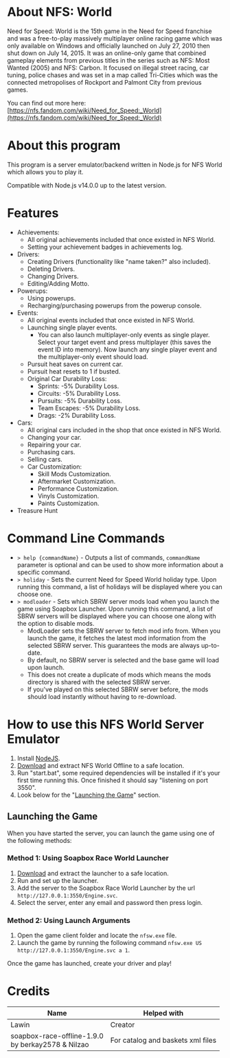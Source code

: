 # About NFS: World
Need for Speed: World is the 15th game in the Need for Speed franchise and was a free-to-play massively multiplayer online racing game which was only available on Windows and officially launched on July 27, 2010 then shut down on July 14, 2015. It was an online-only game that combined gameplay elements from previous titles in the series such as NFS: Most Wanted (2005) and NFS: Carbon. It focused on illegal street racing, car tuning, police chases and was set in a map called Tri-Cities which was the connected metropolises of Rockport and Palmont City from previous games.

You can find out more here: [https://nfs.fandom.com/wiki/Need_for_Speed:_World](https://nfs.fandom.com/wiki/Need_for_Speed:_World)
# About this program
This program is a server emulator/backend written in Node.js for NFS World which allows you to play it.

Compatible with Node.js v14.0.0 up to the latest version.
# Features
* Achievements:
    + All original achievements included that once existed in NFS World.
    + Setting your achievement badges in achievements log.
* Drivers:
    + Creating Drivers (functionality like "name taken?" also included).
    + Deleting Drivers.
    + Changing Drivers.
    + Editing/Adding Motto.
* Powerups:
    + Using powerups.
    + Recharging/purchasing powerups from the powerup console.
* Events:
    + All original events included that once existed in NFS World.
    + Launching single player events.
        - You can also launch multiplayer-only events as single player. Select your target event and press multiplayer (this saves the event ID into memory). Now launch any single player event and the multiplayer-only event should load.
    + Pursuit heat saves on current car.
    + Pursuit heat resets to 1 if busted.
    + Original Car Durability Loss:
        - Sprints: -5% Durability Loss.
        - Circuits: -5% Durability Loss.
        - Pursuits: -5% Durability Loss.
        - Team Escapes: -5% Durability Loss.
        - Drags: -2% Durability Loss.
* Cars:
    + All original cars included in the shop that once existed in NFS World.
    + Changing your car.
    + Repairing your car.
    + Purchasing cars.
    + Selling cars.
    + Car Customization:
        - Skill Mods Customization.
        - Aftermarket Customization.
        - Performance Customization.
        - Vinyls Customization.
        - Paints Customization.
* Treasure Hunt
# Command Line Commands
- `> help {commandName}` - Outputs a list of commands, `commandName` parameter is optional and can be used to show more information about a specific command.
- `> holiday` - Sets the current Need for Speed World holiday type. Upon running this command, a list of holidays will be displayed where you can choose one.
- `> modloader` - Sets which SBRW server mods load when you launch the game using Soapbox Launcher. Upon running this command, a list of SBRW servers will be displayed where you can choose one along with the option to disable mods.
    + ModLoader sets the SBRW server to fetch mod info from. When you launch the game, it fetches the latest mod information from the selected SBRW server. This guarantees the mods are always up-to-date.
    + By default, no SBRW server is selected and the base game will load upon launch.
    + This does not create a duplicate of mods which means the mods directory is shared with the selected SBRW server.
    + If you've played on this selected SBRW server before, the mods should load instantly without having to re-download.
# How to use this NFS World Server Emulator
1) Install [NodeJS](https://nodejs.org/en/).
2) [Download](https://github.com/Lawin0129/NFS-World-Offline/archive/refs/heads/main.zip) and extract NFS World Offline to a safe location.
3) Run "start.bat", some required dependencies will be installed if it's your first time running this. Once finished it should say "listening on port 3550".
4) Look below for the "[Launching the Game](https://github.com/Lawin0129/NFS-World-Offline?tab=readme-ov-file#launching-the-game)" section.
## Launching the Game
When you have started the server, you can launch the game using one of the following methods:

### Method 1: Using Soapbox Race World Launcher
1) [Download](https://github.com/SoapboxRaceWorld/GameLauncher_NFSW/releases/latest) and extract the launcher to a safe location.
2) Run and set up the launcher.
3) Add the server to the Soapbox Race World Launcher by the url `http://127.0.0.1:3550/Engine.svc`.
4) Select the server, enter any email and password then press login.

### Method 2: Using Launch Arguments
1) Open the game client folder and locate the `nfsw.exe` file.
2) Launch the game by running the following command `nfsw.exe US http://127.0.0.1:3550/Engine.svc a 1`.

Once the game has launched, create your driver and play!
# Credits
| Name | Helped with |
| --------------- | ----------- |
| Lawin | Creator |
| soapbox-race-offline-1.9.0<br/>by berkay2578 & Nilzao | For catalog and baskets xml files |
